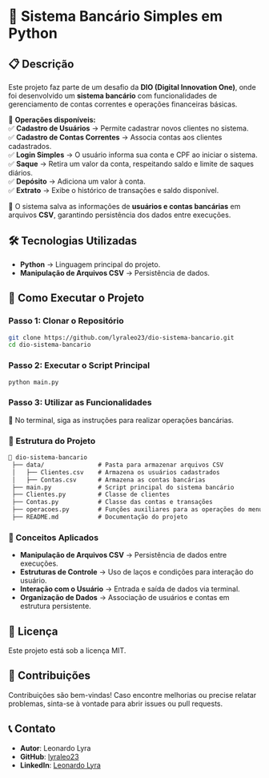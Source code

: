 # 🏦 Sistema Bancário Simples em Python

## 📋 Descrição

Este projeto faz parte de um desafio da **DIO (Digital Innovation One)**, onde foi desenvolvido um **sistema bancário** com funcionalidades de gerenciamento de contas correntes e operações financeiras básicas.

🔹 **Operações disponíveis:**  
✅ **Cadastro de Usuários** → Permite cadastrar novos clientes no sistema.  
✅ **Cadastro de Contas Correntes** → Associa contas aos clientes cadastrados.  
✅ **Login Simples** → O usuário informa sua conta e CPF ao iniciar o sistema.  
✅ **Saque** → Retira um valor da conta, respeitando saldo e limite de saques diários.  
✅ **Depósito** → Adiciona um valor à conta.  
✅ **Extrato** → Exibe o histórico de transações e saldo disponível.  

📌 O sistema salva as informações de **usuários e contas bancárias** em arquivos **CSV**, garantindo persistência dos dados entre execuções.  

## 🛠️ Tecnologias Utilizadas

- **Python** → Linguagem principal do projeto.  
- **Manipulação de Arquivos CSV** → Persistência de dados.  

## 🚀 Como Executar o Projeto

### Passo 1: Clonar o Repositório
```bash
git clone https://github.com/lyraleo23/dio-sistema-bancario.git
cd dio-sistema-bancario
```

### Passo 2: Executar o Script Principal
```bash
python main.py
```

### Passo 3: Utilizar as Funcionalidades
📌 No terminal, siga as instruções para realizar operações bancárias.

### 📄 Estrutura do Projeto  
```markdown
📂 dio-sistema-bancario
 ├── data/               # Pasta para armazenar arquivos CSV
 │   ├── Clientes.csv    # Armazena os usuários cadastrados
 │   ├── Contas.csv      # Armazena as contas bancárias
 ├── main.py             # Script principal do sistema bancário
 ├── Clientes.py         # Classe de clientes
 ├── Contas.py           # Classe das contas e transações
 ├── operacoes.py        # Funções auxiliares para as operações do menu
 ├── README.md           # Documentação do projeto
```

### 🧠 Conceitos Aplicados

- **Manipulação de Arquivos CSV** → Persistência de dados entre execuções.  
- **Estruturas de Controle** → Uso de laços e condições para interação do usuário.  
- **Interação com o Usuário** → Entrada e saída de dados via terminal.  
- **Organização de Dados** → Associação de usuários e contas em estrutura persistente.

## 📄 Licença

Este projeto está sob a licença MIT.

## 🤝 Contribuições

Contribuições são bem-vindas! Caso encontre melhorias ou precise relatar problemas, sinta-se à vontade para abrir issues ou pull requests.

## 📞 Contato

- **Autor**: Leonardo Lyra  
- **GitHub**: [lyraleo23](https://github.com/lyraleo23)  
- **LinkedIn**: [Leonardo Lyra](https://www.linkedin.com/in/leonardo-lyra/)  

